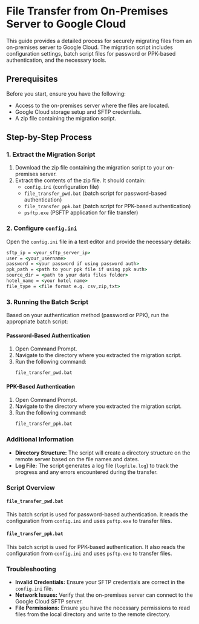 # File Transfer from On-Premises Server to Google Cloud

This guide provides a detailed process for securely migrating files from an on-premises server to Google Cloud. The migration script includes configuration settings, batch script files for password or PPK-based authentication, and the necessary tools.

## Prerequisites

Before you start, ensure you have the following:
- Access to the on-premises server where the files are located.
- Google Cloud storage setup and SFTP credentials.
- A zip file containing the migration script.

## Step-by-Step Process

### 1. Extract the Migration Script

1. Download the zip file containing the migration script to your on-premises server.
2. Extract the contents of the zip file. It should contain:
    - `config.ini` (configuration file)
    - `file_transfer_pwd.bat` (batch script for password-based authentication)
    - `file_transfer_ppk.bat` (batch script for PPK-based authentication)
    - `psftp.exe` (PSFTP application for file transfer)

### 2. Configure `config.ini`

Open the `config.ini` file in a text editor and provide the necessary details:
```cmd
sftp_ip = <your_sftp_server_ip>
user = <your_username>
password = <your password if using password auth>
ppk_path = <path to your ppk file if using ppk auth>
source_dir = <path to your data files folder>
hotel_name = <your hotel name>
file_type = <file format e.g. csv,zip,txt>
```

### 3. Running the Batch Script

Based on your authentication method (password or PPK), run the appropriate batch script:

#### Password-Based Authentication

1. Open Command Prompt.
2. Navigate to the directory where you extracted the migration script.
3. Run the following command:
    ```cmd
    file_transfer_pwd.bat
    ```

#### PPK-Based Authentication

1. Open Command Prompt.
2. Navigate to the directory where you extracted the migration script.
3. Run the following command:
    ```cmd
    file_transfer_ppk.bat
    ```

### Additional Information

- **Directory Structure:** The script will create a directory structure on the remote server based on the file names and dates.
- **Log File:** The script generates a log file (`logfile.log`) to track the progress and any errors encountered during the transfer.


### Script Overview

#### `file_transfer_pwd.bat`

This batch script is used for password-based authentication. It reads the configuration from `config.ini` and uses `psftp.exe` to transfer files.

#### `file_transfer_ppk.bat`

This batch script is used for PPK-based authentication. It also reads the configuration from `config.ini` and uses `psftp.exe` to transfer files.

### Troubleshooting

- **Invalid Credentials:** Ensure your SFTP credentials are correct in the `config.ini` file.
- **Network Issues:** Verify that the on-premises server can connect to the Google Cloud SFTP server.
- **File Permissions:** Ensure you have the necessary permissions to read files from the local directory and write to the remote directory.
